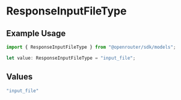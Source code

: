 # ResponseInputFileType

## Example Usage

```typescript
import { ResponseInputFileType } from "@openrouter/sdk/models";

let value: ResponseInputFileType = "input_file";
```

## Values

```typescript
"input_file"
```